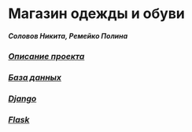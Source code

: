 # Магазин одежды и обуви
##### Соловов Никита, Ремейко Полина
### [_Описание проекта_](https://github.com/CyberEssence/clothes_magazine/blob/main/Description.md)
### [_База данных_](https://github.com/CyberEssence/clothes_magazine/blob/main/%D0%A0%D0%B5%D0%BB%D1%8F%D1%86%D0%B8%D0%BE%D0%BD%D0%BD%D0%B0%D1%8F%20%D1%81%D1%85%D0%B5%D0%BC%D0%B0.png)

### [_Django_](https://github.com/CyberEssence/clothes_magazine/blob/main/Dokerfile.md)
[2]: (https://github.com/CyberEssence/clothes_magazine/blob/main/docker-compose.yml.md)


### [_Flask_](https://github.com/CyberEssence/clothes_magazine/blob/main/Dokerfile(Flask).yml.md)
[3]:https://github.com/CyberEssence/clothes_magazine/blob/main/docker-compose.yml(Flask).yml.md
